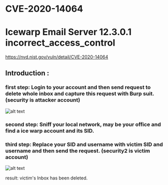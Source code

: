 # CVE-2020-14064
# Icewarp Email Server 12.3.0.1 incorrect_access_control
https://nvd.nist.gov/vuln/detail/CVE-2020-14064

## Introduction :
### first step:  Login to your account and then send request to delete whole inbox and capture this request with Burp suit. (security is attacker account)
![alt text](https://github.com/pinpinsec/CVE-2020-14064/blob/main/incorrect1.png)

### second step: Sniff your local network, may be your office and find a ice warp account and its SID.

### third step:  Replace your SID and username with victim SID and username and then send the request. (security2 is victim account)
![alt text](https://github.com/pinpinsec/CVE-2020-14064/blob/main/incorrect2.png)

result: victim's Inbox has been deleted.
